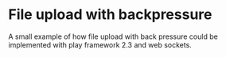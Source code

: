 # File upload with backpressure

A small example of how file upload with back pressure could be implemented 
with play framework 2.3 and web sockets.
